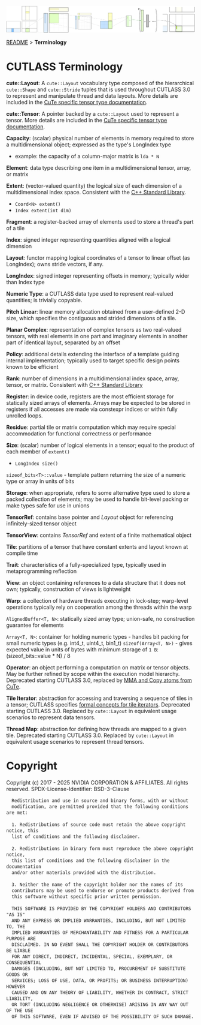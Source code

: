![ALT](../images/gemm-hierarchy-with-epilogue-no-labels.png "CUTLASS Terminology")

[README](../../README.md#documentation) > **Terminology**

# CUTLASS Terminology

**cute::Layout**: A `cute::Layout` vocabulary type composed of the hierarchical `cute::Shape` and `cute::Stride`
tuples that is used throughout CUTLASS 3.0 to represent and manipulate thread and data layouts. More details are included in the [CuTe specific tensor type documentation](/media/docs/cute/03_tensor.md).

**cute::Tensor**: A pointer backed by a `cute::Layout` used to represent a tensor. More details are included in the [CuTe specific tensor type documentation](/media/docs/cute/03_tensor.md).

**Capacity**: (scalar) physical number of elements in memory required to store a multidimensional object; expressed as the type's LongIndex type
  - example: the capacity of a column-major matrix is `lda * N`

**Element**: data type describing one item in a multidimensional tensor, array, or matrix

**Extent**: (vector-valued quantity) the logical size of each dimension of a multidimensional index space. Consistent with the [C++ Standard Library](https://en.cppreference.com/w/cpp/types/extent).
  - `Coord<N> extent()`
  - `Index extent(int dim)`

**Fragment**: a register-backed array of elements used to store a thread's part of a tile

**Index**: signed integer representing quantities aligned with a logical dimension

**Layout**: functor mapping logical coordinates of a tensor to linear offset (as LongIndex); owns stride vectors, if any. 

**LongIndex**: signed integer representing offsets in memory; typically wider than Index type

**Numeric Type**: a CUTLASS data type used to represent real-valued quantities; is trivially copyable.

**Pitch Linear**: linear memory allocation obtained from a user-defined 2-D size, which specifies the 
contiguous and strided dimensions of a tile. 

**Planar Complex**: representation of complex tensors as two real-valued tensors, with real elements in one part and imaginary elements in another part of identical layout, separated by an offset

**Policy**: additional details extending the interface of a template guiding internal implementation; 
  typically used to target specific design points known to be efficient

**Rank**: number of dimensions in a multidimensional index space, array, tensor, or matrix. Consistent with 
  [C++ Standard Library](https://en.cppreference.com/w/cpp/types/rank)

**Register**: in device code, registers are the most efficient storage for statically sized arrays of elements.
  Arrays may be expected to be stored in registers if all accesses are made via constexpr indices or within
  fully unrolled loops.

**Residue**: partial tile or matrix computation which may require special accommodation for functional correctness or performance

**Size**: (scalar) number of logical elements in a tensor; equal to the product of each member of `extent()`
  - `LongIndex size()`

`sizeof_bits<T>::value` - template pattern returning the size of a numeric type or array in units of bits

**Storage**: when appropriate, refers to some alternative type used to store a packed collection of elements; 
  may be used to handle bit-level packing or make types safe for use in unions

**TensorRef**: contains base pointer and _Layout_ object for referencing infinitely-sized tensor object

**TensorView**: contains _TensorRef_ and extent of a finite mathematical object

**Tile**: partitions of a tensor that have constant extents and layout known at compile time

**Trait**: characteristics of a fully-specialized type, typically used in metaprogramming reflection

**View**: an object containing references to a data structure that it does not own; typically, construction of views is lightweight

**Warp**: a collection of hardware threads executing in lock-step; warp-level operations typically rely on cooperation among the threads within the warp

`AlignedBuffer<T, N>`: statically sized array type; union-safe, no construction guarantee for elements

`Array<T, N>`: container for holding numeric types - handles bit packing for small numeric types (e.g. int4_t, uint4_t, bin1_t)
  `sizeof(Array<T, N>)` - gives expected value in units of bytes with minimum storage of `1 B`: (sizeof_bits<T>::value * N) / 8

**Operator**: an object performing a computation on matrix or tensor objects. May be further refined by scope within the execution model hierarchy. Deprecated starting CUTLASS 3.0,
replaced by [MMA and Copy atoms from CuTe](/media/docs/cute/0t_mma_atom.md).

**Tile Iterator**: abstraction for accessing and traversing a sequence of tiles in a tensor; CUTLASS specifies 
  [formal concepts for tile iterators](tile_iterator_concept.md). Deprecated starting CUTLASS 3.0.
  Replaced by `cute::Layout` in equivalent usage scenarios to represent data tensors.

**Thread Map**: abstraction for defining how threads are mapped to a given tile. Deprecated starting CUTLASS 3.0.
  Replaced by `cute::Layout` in equivalent usage scenarios to represent thread tensors.

# Copyright

Copyright (c) 2017 - 2025 NVIDIA CORPORATION & AFFILIATES. All rights reserved.
SPDX-License-Identifier: BSD-3-Clause

```
  Redistribution and use in source and binary forms, with or without
  modification, are permitted provided that the following conditions are met:

  1. Redistributions of source code must retain the above copyright notice, this
  list of conditions and the following disclaimer.

  2. Redistributions in binary form must reproduce the above copyright notice,
  this list of conditions and the following disclaimer in the documentation
  and/or other materials provided with the distribution.

  3. Neither the name of the copyright holder nor the names of its
  contributors may be used to endorse or promote products derived from
  this software without specific prior written permission.

  THIS SOFTWARE IS PROVIDED BY THE COPYRIGHT HOLDERS AND CONTRIBUTORS "AS IS"
  AND ANY EXPRESS OR IMPLIED WARRANTIES, INCLUDING, BUT NOT LIMITED TO, THE
  IMPLIED WARRANTIES OF MERCHANTABILITY AND FITNESS FOR A PARTICULAR PURPOSE ARE
  DISCLAIMED. IN NO EVENT SHALL THE COPYRIGHT HOLDER OR CONTRIBUTORS BE LIABLE
  FOR ANY DIRECT, INDIRECT, INCIDENTAL, SPECIAL, EXEMPLARY, OR CONSEQUENTIAL
  DAMAGES (INCLUDING, BUT NOT LIMITED TO, PROCUREMENT OF SUBSTITUTE GOODS OR
  SERVICES; LOSS OF USE, DATA, OR PROFITS; OR BUSINESS INTERRUPTION) HOWEVER
  CAUSED AND ON ANY THEORY OF LIABILITY, WHETHER IN CONTRACT, STRICT LIABILITY,
  OR TORT (INCLUDING NEGLIGENCE OR OTHERWISE) ARISING IN ANY WAY OUT OF THE USE
  OF THIS SOFTWARE, EVEN IF ADVISED OF THE POSSIBILITY OF SUCH DAMAGE.
```
